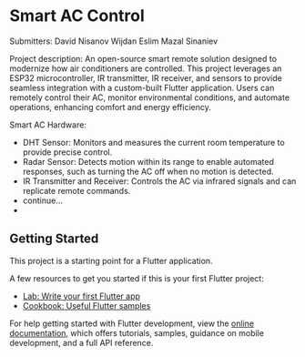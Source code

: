 # Smart AC Control

Submitters:
David Nisanov
Wijdan Eslim
Mazal Sinaniev

Project description:
An open-source smart remote solution designed to modernize how air conditioners are controlled. This project leverages an ESP32 microcontroller, IR transmitter, IR receiver, and sensors to provide seamless integration with a custom-built Flutter application. Users can remotely control their AC, monitor environmental conditions, and automate operations, enhancing comfort and energy efficiency.

Smart AC Hardware:
- DHT Sensor: Monitors and measures the current room temperature to provide precise control.
- Radar Sensor: Detects motion within its range to enable automated responses, such as turning the AC off when no motion is detected.
- IR Transmitter and Receiver: Controls the AC via infrared signals and can replicate remote commands.
- continue...
- 



## Getting Started

This project is a starting point for a Flutter application.

A few resources to get you started if this is your first Flutter project:

- [Lab: Write your first Flutter app](https://docs.flutter.dev/get-started/codelab)
- [Cookbook: Useful Flutter samples](https://docs.flutter.dev/cookbook)

For help getting started with Flutter development, view the
[online documentation](https://docs.flutter.dev/), which offers tutorials,
samples, guidance on mobile development, and a full API reference.
